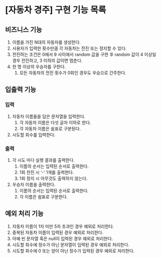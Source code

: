 # [자동차 경주] 구현 기능 목록

## 비즈니스 기능

1. 이름을 가진 N대의 자동차를 생성한다.
2. 사용자가 입력한 횟수만큼 각 자동차는 전진 또는 정지할 수 있다.
3. 전진하는 조건은 0에서 9 사이에서 random 값을 구한 후 random 값이 4 이상일 경우 전진하고, 3 이하의 값이면 멈춘다.
4. 한 명 이상의 우승자를 구한다.
    1. 모든 자동차의 전진 횟수가 0회인 경우도 우승으로 간주한다.

## 입출력 기능

### 입력

1. 자동차 이름들을 담은 문자열을 입력한다.
    1. 각 자동차 이름은 다섯 글자 이하로 한다.
    2. 각 자동차 이름은 쉼표로 구분된다.
2. 시도할 회수를 입력한다.

### 출력

1. 각 시도 마다 실행 결과를 출력한다.
    1. 이름의 순서는 입력된 순서로 출력한다.
    2. 1회 전진 시 ‘-’ 1개를 출력한다.
    3. 1회 정지 시 아무것도 출력하지 않는다.
2. 우승자 이름을 출력한다.
    1. 이름의 순서는 입력된 순서로 출력한다.
    2. 각 이름은 쉼표로 구분한다.

## 예외 처리 기능

1. 자동차 이름이 1자 미만 5자 초과인 경우 예외로 처리한다.
2. 중복된 자동차 이름이 입력된 경우 예외로 처리한다.
3. 아예 빈 문자열 혹은 null이 입력된 경우 예외로 처리한다.
4. 시도할 회수에 정수가 아닌 문자열이 입력된 경우 예외로 처리한다.
5. 시도할 회수에 0 또는 양이 아닌 정수가 입력된 경우 예외로 처리한다.
